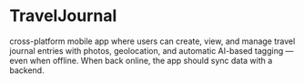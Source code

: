 # TravelJournal
cross-platform mobile app where users can create, view, and manage travel journal entries with photos, geolocation, and automatic AI-based tagging — even when offline. When back online, the app should sync data with a backend.
